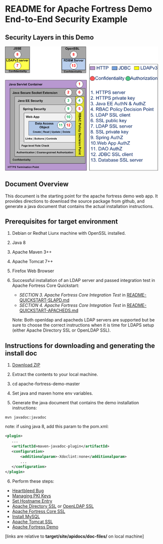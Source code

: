 # README for Apache Fortress Demo End-to-End Security Example

## Security Layers in this Demo
 ![Apache Fortress Demo Security Layers](src/main/javadoc/doc-files/Demo2-Block-Diagram.png  "Apache Fortress Demo")

## Document Overview
 This document is the starting point for the apache fortress demo web app.  It provides directions to download the source package from github, and generate a java document that contains the actual installation instructions.

## Prerequisites for target environment
1. Debian or Redhat Liunx machine with OpenSSL installed.
2. Java 8
3. Apache Maven 3++
4. Apache Tomcat 7++
5. Firefox Web Browser
6. Successful installation of an LDAP server and passed integration test in Apache Fortress Core Quickstart:
    * *SECTION 3. Apache Fortress Core Integration Test* in [README-QUICKSTART-SLAPD.md](https://github.com/apache/directory-fortress-core/blob/master/README-QUICKSTART-SLAPD.md)
    * *SECTION 4. Apache Fortress Core Integration Test* in [README-QUICKSTART-APACHEDS.md](https://github.com/apache/directory-fortress-core/blob/master/README-QUICKSTART-APACHEDS.md)

    Note: Both openldap and apacheds LDAP servers are supported but be sure to choose the correct instructions when it is time for LDAPS setup (either Apache Directory SSL or OpenLDAP SSL).

## Instructions for downloading and generating the install doc

1. [Download ZIP](https://github.com/shawnmckinney/apache-fortress-demo/archive/master.zip)

2. Extract the contents to your local machine.

3. cd apache-fortress-demo-master

4. Set java and maven home env variables.

5. Generate the java document that contains the demo installation instructions:

 ````maven
 mvn javadoc:javadoc
 ````

 note: if using java 8, add this param to the pom.xml:

 ```xml
 <plugin>
    ...
    <artifactId>maven-javadoc-plugin</artifactId>
    <configuration>
        <additionalparam>-Xdoclint:none</additionalparam>
        ...
    </configuration>
 </plugin>
 ```

6. Perform these steps:
 * [Heartbleed Bug](target/site/apidocs/doc-files/opensslheartbleed.html)
 * [Managing PKI Keys](target/site/apidocs/doc-files/keys.html)
 * [Set Hostname Entry](target/site/apidocs/doc-files/hosts.html)
 * [Apache Directory SSL](target/site/apidocs/doc-files/apache-directory-ssl.html) or [OpenLDAP SSL](target/site/apidocs/doc-files/openldap-ssl.html)
 * [Apache Fortress Core SSL](target/site/apidocs/doc-files/apache-fortress-core-ssl.html)
 * [Install MySQL](target/site/apidocs/doc-files/mysql.html)
 * [Apache Tomcat SSL](target/site/apidocs/doc-files/apache-tomcat-ssl.html)
 * [Apache Fortress Demo](target/site/apidocs/doc-files/apache-fortress-demo.html)

 [links are relative to **target/site/apidocs/doc-files/** on local machine]
